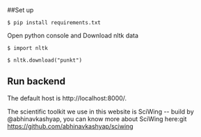 ##Set up

`$ pip install requirements.txt`

Open python console and Download nltk data

`$ import nltk`

`$ nltk.download("punkt")`

## Run backend
The default host is http://localhost:8000/.

The scientific toolkit we use in this website is SciWing -- build by @abhinavkashyap,
 you can know more about SciWing here:git https://github.com/abhinavkashyap/sciwing